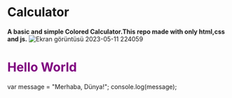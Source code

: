 # Calculator
<strong>A basic and simple Colored Calculator.This repo made with only html,css and js.</strong>
![Ekran görüntüsü 2023-05-11 224059](https://github.com/Berkay0607/Calculator/assets/89136410/119d68f4-bcae-4f07-b4f6-9c0ab3a4fc5e)
<h1 style="color:purple;">Hello World</h1>


var message = "Merhaba, Dünya!";
console.log(message);
